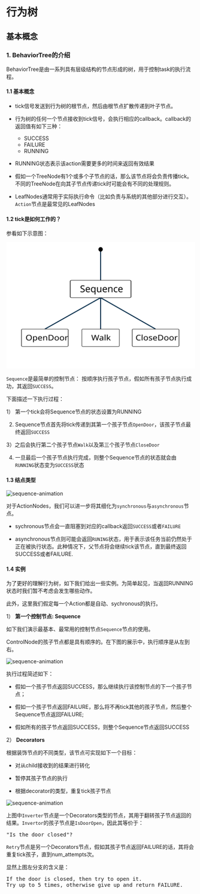 # 行为树


## 基本概念

### 1. BehaviorTree的介绍
BehaviorTree是由一系列具有层级结构的节点形成的树，用于控制task的执行流程。

#### 1.1 基本概念

* tick信号发送到行为树的根节点，然后由根节点扩散传递到叶子节点。

* 行为树的任何一个节点接收到tick信号，会执行相应的callback。callback的返回值有如下三种：

  - SUCCESS
  - FAILURE
  - RUNNING

* RUNNING状态表示该action需要更多的时间来返回有效结果

* 假如一个TreeNode有1个或多个子节点的话，那么该节点将会负责传播tick。不同的TreeNode在向其子节点传递tick时可能会有不同的处理规则。

* LeafNodes通常用于实际执行命令（比如负责与系统的其他部分进行交互）。```Action```节点是最常见的LeafNodes

#### 1.2 tick是如何工作的？
参看如下示意图：


![sequence-animation](https://raw.githubusercontent.com/ivanzz1001/cplusplus_learning/main/BehaviorTree/image/sequence_animation-4155a892772542caf81fa16c824c91f8.svg)

```Sequence```是最简单的控制节点： 按顺序执行孩子节点，假如所有孩子节点执行成功，其返回```SUCCESS```。

下面描述一下执行过程：

1） 第一个tick会将Sequence节点的状态设置为RUNNING

2) Sequence节点首先将tick传递到其第一个孩子节点```OpenDoor```，该孩子节点最终返回```SUCCESS```

3）之后会执行第二个孩子节点```Walk```以及第三个孩子节点```CloseDoor```

4) 一旦最后一个孩子节点执行完成，则整个Sequence节点的状态就会由```RUNNING```状态变为```SUCCESS```状态

#### 1.3 结点类型

![sequence-animation](https://raw.githubusercontent.com/ivanzz1001/cplusplus_learning/main/BehaviorTree/image/bt_node_type.png)

对于ActionNodes，我们可以进一步将其细化为```synchronous```与```asynchronous```节点。

* sychronous节点会一直阻塞到对应的callback返回```SUCCESS```或者```FAILURE```

* asynchronous节点则可能会返回```RUNING```状态，用于表示该任务当前仍然处于正在被执行状态。此种情况下，父节点将会继续tick该节点，直到最终返回SUCCESS或者FAILURE.

#### 1.4 实例

为了更好的理解行为树，如下我们给出一些实例。为简单起见，当返回RUNNING状态时我们暂不考虑会发生哪些动作。

此外，这里我们假定每一个Action都是自动、sychronous的执行。

1） **第一个控制节点: Sequence**

如下我们演示最基本、最常用的控制节点```Sequence```节点的使用。

ControlNode的孩子节点都是具有顺序的。在下图的展示中，执行顺序是从左到右。

![sequence-animation](https://raw.githubusercontent.com/ivanzz1001/cplusplus_learning/main/BehaviorTree/image/sequence_node.svg)

执行过程简述如下：

* 假如一个孩子节点返回SUCCESS，那么继续执行该控制节点的下一个孩子节点；

* 假如一个孩子节点返回FAILURE，那么将不再tick其他的孩子节点，然后整个Sequence节点返回FAILURE;

* 假如所有的孩子节点返回SUCCESS，则整个Sequence节点返回SUCCESS

2） **Decorators**

根据装饰节点的不同类型，该节点可实现如下一个目标：

* 对从child接收到的结果进行转化

* 暂停其孩子节点的执行

* 根据decorator的类型，重复tick孩子节点

![sequence-animation](https://raw.githubusercontent.com/ivanzz1001/cplusplus_learning/main/BehaviorTree/image/DecoratorEnterRoom-f844716da2812873bdbb3f21448419c7.svg)

 
上图中```Inverter```节点是一个Decorators类型的节点，其用于翻转孩子节点返回的结果。```Invertor```的孩子节点是```IsDoorOpen```，因此其等价于：
<pre>
"Is the door closed"?
</pre>

```Retry```节点是另一个Decorators节点，假如其孩子节点返回FAILURE的话，其将会重复tick孩子，直到num_attempts次。

显然上图左分支的含义是：
<pre>
If the door is closed, then try to open it.
Try up to 5 times, otherwise give up and return FAILURE.
</pre>


